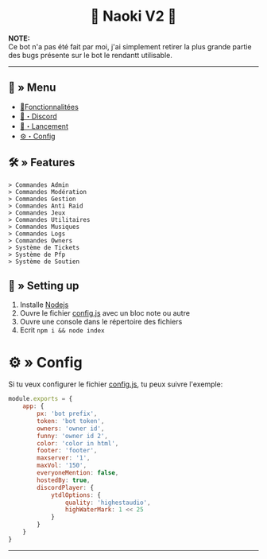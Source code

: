 <h1 align="center">
  🔗 Naoki V2 🚀
</h1>

**NOTE:** \
Ce bot n'a pas été fait par moi, j'ai simplement retirer la plus grande partie des bugs présente sur le bot le rendantt utilisable.

---
## <a id="menu"></a>🔱 » Menu

- [🔰Fonctionnalitées](#features)
- [🌌・Discord](https://discord.gg/nANSkCyehT)
- [🎉・Lancement](#setup)
- [⚙・Config](#config)

## <a id="features"></a>🛠 » Features

```
> Commandes Admin
> Commandes Modération
> Commandes Gestion
> Commandes Anti Raid
> Commandes Jeux
> Commandes Utilitaires
> Commandes Musiques
> Commandes Logs
> Commandes Owners
> Système de Tickets
> Système de Pfp
> Système de Soutien
```

## <a id="setup"></a> 📁 » Setting up 

1. Installe [Nodejs](https://nodejs.org/ko/blog/release/v16.19.0/)
2. Ouvre le fichier [config.js](https://github.com/002-sans/Naoki-Bot-Perso/blob/main/config.js) avec un bloc note ou autre
3. Ouvre une console dans le répertoire des fichiers
4. Ecrit `npm i && node index`

# <a id="config"></a>⚙ » Config

Si tu veux configurer le fichier [config.js](https://github.com/002-sans/Naoki-Bot-Perso/blob/main/config.js), tu peux suivre l'exemple:

```js
module.exports = {
    app: {
        px: 'bot prefix',
        token: 'bot token',
        owners: 'owner id',
        funny: 'owner id 2',
        color: 'color in html',
        footer: 'footer',
        maxserver: '1',
        maxVol: '150',
        everyoneMention: false,
        hostedBy: true,
        discordPlayer: {
            ytdlOptions: {
                quality: 'highestaudio',
                highWaterMark: 1 << 25
            }
        }
    }
}
```

--- 
